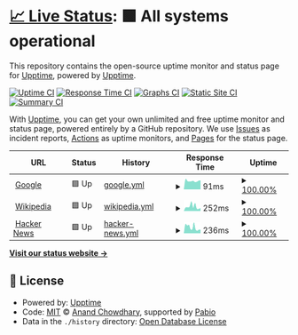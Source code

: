 # [📈 Live Status](https://demo.upptime.js.org): <!--live status--> **🟩 All systems operational**

This repository contains the open-source uptime monitor and status page for [Upptime](https://upptime.js.org), powered by [Upptime](https://github.com/upptime/upptime).

[![Uptime CI](https://github.com/bgdtc/upptime/workflows/Uptime%20CI/badge.svg)](https://github.com/bgdtc/upptime/actions?query=workflow%3A%22Uptime+CI%22)
[![Response Time CI](https://github.com/bgdtc/upptime/workflows/Response%20Time%20CI/badge.svg)](https://github.com/bgdtc/upptime/actions?query=workflow%3A%22Response+Time+CI%22)
[![Graphs CI](https://github.com/bgdtc/upptime/workflows/Graphs%20CI/badge.svg)](https://github.com/bgdtc/upptime/actions?query=workflow%3A%22Graphs+CI%22)
[![Static Site CI](https://github.com/bgdtc/upptime/workflows/Static%20Site%20CI/badge.svg)](https://github.com/bgdtc/upptime/actions?query=workflow%3A%22Static+Site+CI%22)
[![Summary CI](https://github.com/bgdtc/upptime/workflows/Summary%20CI/badge.svg)](https://github.com/bgdtc/upptime/actions?query=workflow%3A%22Summary+CI%22)

With [Upptime](https://upptime.js.org), you can get your own unlimited and free uptime monitor and status page, powered entirely by a GitHub repository. We use [Issues](https://github.com/upptime/upptime/issues) as incident reports, [Actions](https://github.com/bgdtc/upptime/actions) as uptime monitors, and [Pages](https://demo.upptime.js.org) for the status page.

<!--start: status pages-->
<!-- This summary is generated by Upptime (https://github.com/upptime/upptime) -->
<!-- Do not edit this manually, your changes will be overwritten -->
<!-- prettier-ignore -->
| URL | Status | History | Response Time | Uptime |
| --- | ------ | ------- | ------------- | ------ |
| <img alt="" src="https://icons.duckduckgo.com/ip3/www.google.com.ico" height="13"> [Google](https://www.google.com) | 🟩 Up | [google.yml](https://github.com/bgdtc/upptime/commits/HEAD/history/google.yml) | <details><summary><img alt="Response time graph" src="./graphs/google/response-time-week.png" height="20"> 91ms</summary><br><a href="https://bgdtc.github.io/upptime/history/google"><img alt="Response time 92" src="https://img.shields.io/endpoint?url=https%3A%2F%2Fraw.githubusercontent.com%2Fbgdtc%2Fupptime%2FHEAD%2Fapi%2Fgoogle%2Fresponse-time.json"></a><br><a href="https://bgdtc.github.io/upptime/history/google"><img alt="24-hour response time 110" src="https://img.shields.io/endpoint?url=https%3A%2F%2Fraw.githubusercontent.com%2Fbgdtc%2Fupptime%2FHEAD%2Fapi%2Fgoogle%2Fresponse-time-day.json"></a><br><a href="https://bgdtc.github.io/upptime/history/google"><img alt="7-day response time 91" src="https://img.shields.io/endpoint?url=https%3A%2F%2Fraw.githubusercontent.com%2Fbgdtc%2Fupptime%2FHEAD%2Fapi%2Fgoogle%2Fresponse-time-week.json"></a><br><a href="https://bgdtc.github.io/upptime/history/google"><img alt="30-day response time 92" src="https://img.shields.io/endpoint?url=https%3A%2F%2Fraw.githubusercontent.com%2Fbgdtc%2Fupptime%2FHEAD%2Fapi%2Fgoogle%2Fresponse-time-month.json"></a><br><a href="https://bgdtc.github.io/upptime/history/google"><img alt="1-year response time 92" src="https://img.shields.io/endpoint?url=https%3A%2F%2Fraw.githubusercontent.com%2Fbgdtc%2Fupptime%2FHEAD%2Fapi%2Fgoogle%2Fresponse-time-year.json"></a></details> | <details><summary><a href="https://bgdtc.github.io/upptime/history/google">100.00%</a></summary><a href="https://bgdtc.github.io/upptime/history/google"><img alt="All-time uptime 100.00%" src="https://img.shields.io/endpoint?url=https%3A%2F%2Fraw.githubusercontent.com%2Fbgdtc%2Fupptime%2FHEAD%2Fapi%2Fgoogle%2Fuptime.json"></a><br><a href="https://bgdtc.github.io/upptime/history/google"><img alt="24-hour uptime 100.00%" src="https://img.shields.io/endpoint?url=https%3A%2F%2Fraw.githubusercontent.com%2Fbgdtc%2Fupptime%2FHEAD%2Fapi%2Fgoogle%2Fuptime-day.json"></a><br><a href="https://bgdtc.github.io/upptime/history/google"><img alt="7-day uptime 100.00%" src="https://img.shields.io/endpoint?url=https%3A%2F%2Fraw.githubusercontent.com%2Fbgdtc%2Fupptime%2FHEAD%2Fapi%2Fgoogle%2Fuptime-week.json"></a><br><a href="https://bgdtc.github.io/upptime/history/google"><img alt="30-day uptime 100.00%" src="https://img.shields.io/endpoint?url=https%3A%2F%2Fraw.githubusercontent.com%2Fbgdtc%2Fupptime%2FHEAD%2Fapi%2Fgoogle%2Fuptime-month.json"></a><br><a href="https://bgdtc.github.io/upptime/history/google"><img alt="1-year uptime 100.00%" src="https://img.shields.io/endpoint?url=https%3A%2F%2Fraw.githubusercontent.com%2Fbgdtc%2Fupptime%2FHEAD%2Fapi%2Fgoogle%2Fuptime-year.json"></a></details>
| <img alt="" src="https://icons.duckduckgo.com/ip3/en.wikipedia.org.ico" height="13"> [Wikipedia](https://en.wikipedia.org) | 🟩 Up | [wikipedia.yml](https://github.com/bgdtc/upptime/commits/HEAD/history/wikipedia.yml) | <details><summary><img alt="Response time graph" src="./graphs/wikipedia/response-time-week.png" height="20"> 252ms</summary><br><a href="https://bgdtc.github.io/upptime/history/wikipedia"><img alt="Response time 237" src="https://img.shields.io/endpoint?url=https%3A%2F%2Fraw.githubusercontent.com%2Fbgdtc%2Fupptime%2FHEAD%2Fapi%2Fwikipedia%2Fresponse-time.json"></a><br><a href="https://bgdtc.github.io/upptime/history/wikipedia"><img alt="24-hour response time 287" src="https://img.shields.io/endpoint?url=https%3A%2F%2Fraw.githubusercontent.com%2Fbgdtc%2Fupptime%2FHEAD%2Fapi%2Fwikipedia%2Fresponse-time-day.json"></a><br><a href="https://bgdtc.github.io/upptime/history/wikipedia"><img alt="7-day response time 252" src="https://img.shields.io/endpoint?url=https%3A%2F%2Fraw.githubusercontent.com%2Fbgdtc%2Fupptime%2FHEAD%2Fapi%2Fwikipedia%2Fresponse-time-week.json"></a><br><a href="https://bgdtc.github.io/upptime/history/wikipedia"><img alt="30-day response time 237" src="https://img.shields.io/endpoint?url=https%3A%2F%2Fraw.githubusercontent.com%2Fbgdtc%2Fupptime%2FHEAD%2Fapi%2Fwikipedia%2Fresponse-time-month.json"></a><br><a href="https://bgdtc.github.io/upptime/history/wikipedia"><img alt="1-year response time 237" src="https://img.shields.io/endpoint?url=https%3A%2F%2Fraw.githubusercontent.com%2Fbgdtc%2Fupptime%2FHEAD%2Fapi%2Fwikipedia%2Fresponse-time-year.json"></a></details> | <details><summary><a href="https://bgdtc.github.io/upptime/history/wikipedia">100.00%</a></summary><a href="https://bgdtc.github.io/upptime/history/wikipedia"><img alt="All-time uptime 100.00%" src="https://img.shields.io/endpoint?url=https%3A%2F%2Fraw.githubusercontent.com%2Fbgdtc%2Fupptime%2FHEAD%2Fapi%2Fwikipedia%2Fuptime.json"></a><br><a href="https://bgdtc.github.io/upptime/history/wikipedia"><img alt="24-hour uptime 100.00%" src="https://img.shields.io/endpoint?url=https%3A%2F%2Fraw.githubusercontent.com%2Fbgdtc%2Fupptime%2FHEAD%2Fapi%2Fwikipedia%2Fuptime-day.json"></a><br><a href="https://bgdtc.github.io/upptime/history/wikipedia"><img alt="7-day uptime 100.00%" src="https://img.shields.io/endpoint?url=https%3A%2F%2Fraw.githubusercontent.com%2Fbgdtc%2Fupptime%2FHEAD%2Fapi%2Fwikipedia%2Fuptime-week.json"></a><br><a href="https://bgdtc.github.io/upptime/history/wikipedia"><img alt="30-day uptime 100.00%" src="https://img.shields.io/endpoint?url=https%3A%2F%2Fraw.githubusercontent.com%2Fbgdtc%2Fupptime%2FHEAD%2Fapi%2Fwikipedia%2Fuptime-month.json"></a><br><a href="https://bgdtc.github.io/upptime/history/wikipedia"><img alt="1-year uptime 100.00%" src="https://img.shields.io/endpoint?url=https%3A%2F%2Fraw.githubusercontent.com%2Fbgdtc%2Fupptime%2FHEAD%2Fapi%2Fwikipedia%2Fuptime-year.json"></a></details>
| <img alt="" src="https://icons.duckduckgo.com/ip3/news.ycombinator.com.ico" height="13"> [Hacker News](https://news.ycombinator.com) | 🟩 Up | [hacker-news.yml](https://github.com/bgdtc/upptime/commits/HEAD/history/hacker-news.yml) | <details><summary><img alt="Response time graph" src="./graphs/hacker-news/response-time-week.png" height="20"> 236ms</summary><br><a href="https://bgdtc.github.io/upptime/history/hacker-news"><img alt="Response time 274" src="https://img.shields.io/endpoint?url=https%3A%2F%2Fraw.githubusercontent.com%2Fbgdtc%2Fupptime%2FHEAD%2Fapi%2Fhacker-news%2Fresponse-time.json"></a><br><a href="https://bgdtc.github.io/upptime/history/hacker-news"><img alt="24-hour response time 495" src="https://img.shields.io/endpoint?url=https%3A%2F%2Fraw.githubusercontent.com%2Fbgdtc%2Fupptime%2FHEAD%2Fapi%2Fhacker-news%2Fresponse-time-day.json"></a><br><a href="https://bgdtc.github.io/upptime/history/hacker-news"><img alt="7-day response time 236" src="https://img.shields.io/endpoint?url=https%3A%2F%2Fraw.githubusercontent.com%2Fbgdtc%2Fupptime%2FHEAD%2Fapi%2Fhacker-news%2Fresponse-time-week.json"></a><br><a href="https://bgdtc.github.io/upptime/history/hacker-news"><img alt="30-day response time 274" src="https://img.shields.io/endpoint?url=https%3A%2F%2Fraw.githubusercontent.com%2Fbgdtc%2Fupptime%2FHEAD%2Fapi%2Fhacker-news%2Fresponse-time-month.json"></a><br><a href="https://bgdtc.github.io/upptime/history/hacker-news"><img alt="1-year response time 274" src="https://img.shields.io/endpoint?url=https%3A%2F%2Fraw.githubusercontent.com%2Fbgdtc%2Fupptime%2FHEAD%2Fapi%2Fhacker-news%2Fresponse-time-year.json"></a></details> | <details><summary><a href="https://bgdtc.github.io/upptime/history/hacker-news">100.00%</a></summary><a href="https://bgdtc.github.io/upptime/history/hacker-news"><img alt="All-time uptime 100.00%" src="https://img.shields.io/endpoint?url=https%3A%2F%2Fraw.githubusercontent.com%2Fbgdtc%2Fupptime%2FHEAD%2Fapi%2Fhacker-news%2Fuptime.json"></a><br><a href="https://bgdtc.github.io/upptime/history/hacker-news"><img alt="24-hour uptime 100.00%" src="https://img.shields.io/endpoint?url=https%3A%2F%2Fraw.githubusercontent.com%2Fbgdtc%2Fupptime%2FHEAD%2Fapi%2Fhacker-news%2Fuptime-day.json"></a><br><a href="https://bgdtc.github.io/upptime/history/hacker-news"><img alt="7-day uptime 100.00%" src="https://img.shields.io/endpoint?url=https%3A%2F%2Fraw.githubusercontent.com%2Fbgdtc%2Fupptime%2FHEAD%2Fapi%2Fhacker-news%2Fuptime-week.json"></a><br><a href="https://bgdtc.github.io/upptime/history/hacker-news"><img alt="30-day uptime 100.00%" src="https://img.shields.io/endpoint?url=https%3A%2F%2Fraw.githubusercontent.com%2Fbgdtc%2Fupptime%2FHEAD%2Fapi%2Fhacker-news%2Fuptime-month.json"></a><br><a href="https://bgdtc.github.io/upptime/history/hacker-news"><img alt="1-year uptime 100.00%" src="https://img.shields.io/endpoint?url=https%3A%2F%2Fraw.githubusercontent.com%2Fbgdtc%2Fupptime%2FHEAD%2Fapi%2Fhacker-news%2Fuptime-year.json"></a></details>

<!--end: status pages-->

[**Visit our status website →**](https://demo.upptime.js.org)

## 📄 License

- Powered by: [Upptime](https://github.com/upptime/upptime)
- Code: [MIT](./LICENSE) © [Anand Chowdhary](https://anandchowdhary.com), supported by [Pabio](https://pabio.com)
- Data in the `./history` directory: [Open Database License](https://opendatacommons.org/licenses/odbl/1-0/)
